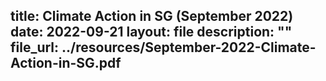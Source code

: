 title: Climate Action in SG (September 2022)
date: 2022-09-21
layout: file
description: ""
file_url: ../resources/September-2022-Climate-Action-in-SG.pdf
---
